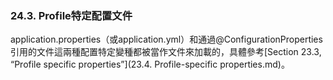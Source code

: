 ### 24.3. Profile特定配置文件

application.properties（或application.yml）和通過@ConfigurationProperties引用的文件這兩種配置特定變種都被當作文件來加載的，具體參考[Section 23.3, “Profile specific properties”](23.4. Profile-specific properties.md)。
